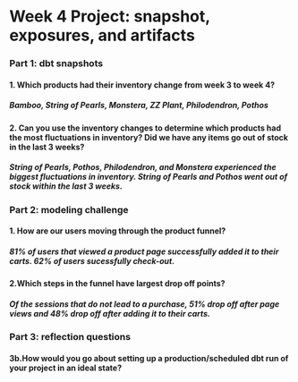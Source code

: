 # Week 4 Project: snapshot, exposures, and artifacts

### Part 1: dbt snapshots
#### 1. Which products had their inventory change from week 3 to week 4?
##### Bamboo, String of Pearls, Monstera, ZZ Plant, Philodendron, Pothos
#### 2. Can you use the inventory changes to determine which products had the most fluctuations in inventory? Did we have any items go out of stock in the last 3 weeks?
##### String of Pearls, Pothos, Philodendron, and Monstera experienced the biggest fluctuations in inventory. String of Pearls and Pothos went out of stock within the last 3 weeks. 

### Part 2: modeling challenge
#### 1. How are our users moving through the product funnel? 
##### 81% of users that viewed a product page successfully added it to their carts. 62% of users sucessfully check-out. 
#### 2.Which steps in the funnel have largest drop off points?
##### Of the sessions that do not lead to a purchase, 51% drop off after page views and 48% drop off after adding it to their carts. 

### Part 3: reflection questions
#### 3b.How would you go about setting up a production/scheduled dbt run of your project in an ideal state? 
##### 
